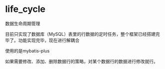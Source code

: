 # life_cycle

数据生命周期管理

目前只实现了数据库（MySQL）表里的行数据的定时任务，整个框架已经搭建完毕了。功能实现完毕，现在进行解耦合

使用的是mybatis-plus

如果需要修改、添加、删除数据行的策略，对某个数据行的数据进行修改就行。
